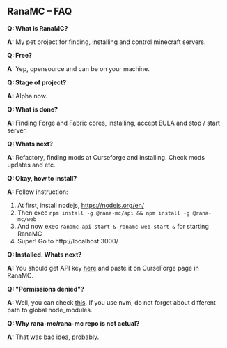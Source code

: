 ## RanaMC – FAQ

**Q: What is RanaMC?**

**A:** My pet project for finding, installing and control minecraft servers.
 
**Q: Free?**

**A:** Yep, opensource and can be on your machine.

**Q: Stage of project?**

**A:** Alpha now.

**Q: What is done?**

**A:** Finding Forge and Fabric cores, installing, accept EULA and stop / start server.
 
**Q: Whats next?**

**A:** Refactory, finding mods at Curseforge and installing. Check mods updates and etc.

**Q: Okay, how to install?**

**A:** Follow instruction:
1. At first, install nodejs, https://nodejs.org/en/
2. Then exec `npm install -g @rana-mc/api && npm install -g @rana-mc/web`
3. And now exec `ranamc-api start & ranamc-web start &` for starting RanaMC
4. Super! Go to http://localhost:3000/

**Q: Installed. Whats next?**

**A:** You should get API key [here](https://console.curseforge.com/?#/api-keys) and paste it on CurseForge page in RanaMC.

**Q: "Permissions denied"?**

**A:** Well, you can check [this](https://stackoverflow.com/questions/51923277/npm-install-permission-denied-error-using-root-user). If you use nvm, do not forget about different path to global node_modules.

**Q: Why rana-mc/rana-mc repo is not actual?**

**A:** That was bad idea, [probably](https://alexey-soshin.medium.com/monorepo-is-a-bad-idea-5e587e848a07).
